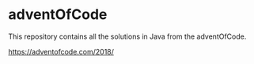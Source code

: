 # adventOfCode
This repository contains all the solutions in Java from the adventOfCode.

https://adventofcode.com/2018/
